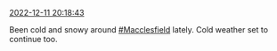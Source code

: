 [2022-12-11 20:18:43](https://mstdn.social/@hill_wanderer/109496888426500136)

Been cold and snowy around <a href="https://mstdn.social/tags/Macclesfield" class="mention hashtag" rel="tag">#Macclesfield</a> lately. Cold weather set to continue too.